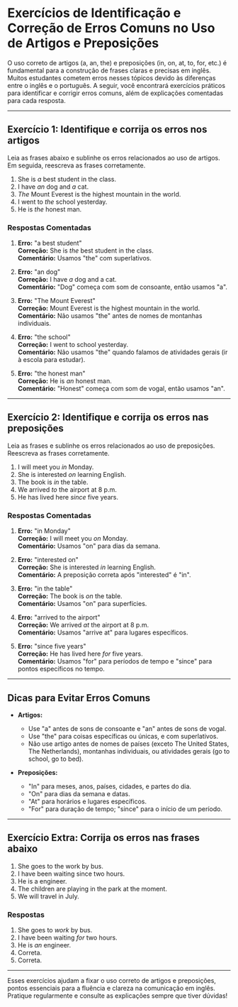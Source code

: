 
# Exercícios de Identificação e Correção de Erros Comuns no Uso de Artigos e Preposições

O uso correto de artigos (a, an, the) e preposições (in, on, at, to, for, etc.) é fundamental para a construção de frases claras e precisas em inglês. Muitos estudantes cometem erros nesses tópicos devido às diferenças entre o inglês e o português. A seguir, você encontrará exercícios práticos para identificar e corrigir erros comuns, além de explicações comentadas para cada resposta.

---

## Exercício 1: Identifique e corrija os erros nos artigos

Leia as frases abaixo e sublinhe os erros relacionados ao uso de artigos. Em seguida, reescreva as frases corretamente.

1. She is _a_ best student in the class.
2. I have _an_ dog and _a_ cat.
3. _The_ Mount Everest is the highest mountain in the world.
4. I went to _the_ school yesterday.
5. He is _the_ honest man.

### Respostas Comentadas

1. **Erro:** "a best student"  
   **Correção:** She is _the_ best student in the class.  
   **Comentário:** Usamos "the" com superlativos.

2. **Erro:** "an dog"  
   **Correção:** I have _a_ dog and a cat.  
   **Comentário:** "Dog" começa com som de consoante, então usamos "a".

3. **Erro:** "The Mount Everest"  
   **Correção:** Mount Everest is the highest mountain in the world.  
   **Comentário:** Não usamos "the" antes de nomes de montanhas individuais.

4. **Erro:** "the school"  
   **Correção:** I went to school yesterday.  
   **Comentário:** Não usamos "the" quando falamos de atividades gerais (ir à escola para estudar).

5. **Erro:** "the honest man"  
   **Correção:** He is _an_ honest man.  
   **Comentário:** "Honest" começa com som de vogal, então usamos "an".

---

## Exercício 2: Identifique e corrija os erros nas preposições

Leia as frases e sublinhe os erros relacionados ao uso de preposições. Reescreva as frases corretamente.

1. I will meet you _in_ Monday.
2. She is interested _on_ learning English.
3. The book is _in_ the table.
4. We arrived _to_ the airport at 8 p.m.
5. He has lived here _since_ five years.

### Respostas Comentadas

1. **Erro:** "in Monday"  
   **Correção:** I will meet you _on_ Monday.  
   **Comentário:** Usamos "on" para dias da semana.

2. **Erro:** "interested on"  
   **Correção:** She is interested _in_ learning English.  
   **Comentário:** A preposição correta após "interested" é "in".

3. **Erro:** "in the table"  
   **Correção:** The book is _on_ the table.  
   **Comentário:** Usamos "on" para superfícies.

4. **Erro:** "arrived to the airport"  
   **Correção:** We arrived _at_ the airport at 8 p.m.  
   **Comentário:** Usamos "arrive at" para lugares específicos.

5. **Erro:** "since five years"  
   **Correção:** He has lived here _for_ five years.  
   **Comentário:** Usamos "for" para períodos de tempo e "since" para pontos específicos no tempo.

---

## Dicas para Evitar Erros Comuns

- **Artigos:**  
  - Use "a" antes de sons de consoante e "an" antes de sons de vogal.  
  - Use "the" para coisas específicas ou únicas, e com superlativos.
  - Não use artigo antes de nomes de países (exceto The United States, The Netherlands), montanhas individuais, ou atividades gerais (go to school, go to bed).

- **Preposições:**  
  - "In" para meses, anos, países, cidades, e partes do dia.  
  - "On" para dias da semana e datas.  
  - "At" para horários e lugares específicos.  
  - "For" para duração de tempo; "since" para o início de um período.

---

## Exercício Extra: Corrija os erros nas frases abaixo

1. She goes to the work by bus.
2. I have been waiting since two hours.
3. He is a engineer.
4. The children are playing in the park at the moment.
5. We will travel in July.

### Respostas

1. She goes to _work_ by bus.  
2. I have been waiting _for_ two hours.  
3. He is _an_ engineer.  
4. Correta.  
5. Correta.

---

Esses exercícios ajudam a fixar o uso correto de artigos e preposições, pontos essenciais para a fluência e clareza na comunicação em inglês. Pratique regularmente e consulte as explicações sempre que tiver dúvidas!
```
